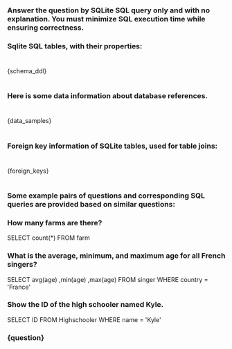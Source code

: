 ### Answer the question by SQLite SQL query only and with no explanation. You must minimize SQL execution time while ensuring correctness.
### Sqlite SQL tables, with their properties:
#
{schema_ddl}
#
### Here is some data information about database references.
#
{data_samples}
#
### Foreign key information of SQLite tables, used for table joins:
#
{foreign_keys}
#
### Some example pairs of questions and corresponding SQL queries are provided based on similar questions:
### How many farms are there?
SELECT count(*) FROM farm
### What is the average, minimum, and maximum age for all French singers?
SELECT avg(age) ,min(age) ,max(age) FROM singer WHERE country = 'France'
### Show the ID of the high schooler named Kyle.
SELECT ID FROM Highschooler WHERE name = 'Kyle'
### {question}
